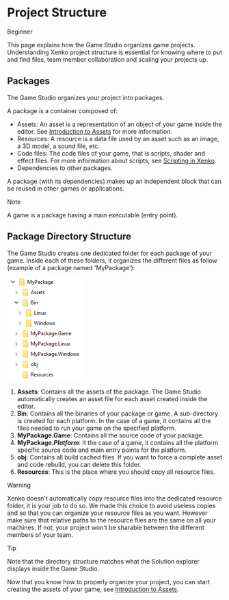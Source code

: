 # Project Structure

<span class="label label-doc-level">Beginner</span>

This page explains how the Game Studio organizes game projects. 
Understanding Xenko project structure is essential for knowing where to put and find files, 
team member collaboration and scaling your projects up.

## Packages

The Game Studio organizes your project into packages. 

A package is a container composed of:

* Assets: An asset is a representation of an object of your game inside the editor. 
  See [Introduction to Assets](introduction-to-assets.md) for more information.
* Resources: A resource is a data file used by an asset such as an image, a 3D model, a sound file, etc.
* Code files: The code files of your game, that is scripts, shader and effect files. 
  For more information about scripts, see [Scripting in Xenko](scripting-in-xenko.md).
* Dependencies to other packages.

A package (with its dependencies) makes up an independent block that can be reused in other games or applications.

> [!NOTE]
> A game is a package having a main executable (entry point).

## Package Directory Structure

The Game Studio creates one dedicated folder for each package of your game.
Inside each of these folders, it organizes the different files as follow (example of a package named 'MyPackage'): 

![Xenko Sample Directory Structure](media/sample-project-directory-structure.png)

1. **Assets**: Contains all the assets of the package. The Game Studio automatically creates an asset file for each asset created inside the editor.
2. **Bin**: Contains all the binaries of your package or game. A sub-directory is created for each platform. 
   In the case of a game, it contains all the files needed to run your game on the specified platform.
3. **MyPackage.Game**: Contains all the source code of your package.
4. **MyPackage._Platform_**: It the case of a game, it contains all the platform specific source code and main entry points for the platform. 
5. **obj**: Contains all build cached files. If you want to force a complete asset and code rebuild, you can delete this folder.
6. **Resources**: This is the place where you should copy all resource files. 

> [!WARNING]
> Xenko doesn't automatically copy resource files into the dedicated resource folder, it is your job to do so. 
> We made this choice to avoid useless copies and so that you can organize your resource files as you want.
> However make sure that relative paths to the resource files are the same on all your machines.
> If not, your project won't be sharable between the different members of your team.

> [!TIP]
> Note that the directory structure matches what the Solution explorer displays inside the Game Studio.

Now that you know how to properly organize your project, you can start creating the assets of your game, see [Introduction to Assets](introduction-to-assets.md).
